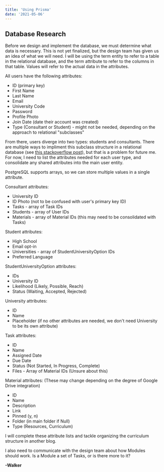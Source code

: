 ```yaml
---
title: 'Using Prisma'
date: '2021-05-06'
---
```


## Database Research
Before we design and implement the database, we must determine what data is necessary. This is not yet finalized, but the design team has given us an idea of what we will need. I will be using the term entity to refer to a table in the relational database, and the term attribute to refer to the columns in that table. Values will refer to the actual data in the attributes.

All users have the following attributes:
* ID (primary key)
* First Name
* Last Name
* Email
* University Code
* Password
* Profile Photo
* Join Date (date their account was created)
* Type (Consultant or Student) - might not be needed, depending on the approach to relational "subclasses"

From there, users diverge into two types: students and consultants. There are multiple ways to impliment this subclass structure in a relational database \(see [this stackoverflow post](https://stackoverflow.com/questions/13749525/relational-database-design-multiple-user-types)\), but that is a problem for future me. For now, I need to list the attributes needed for each user type, and consolidate any shared attributes into the main user entity.

PostgreSQL supports arrays, so we can store multiple values in a single attribute.

Consultant attributes:
* University ID
* ID Photo (not to be confused with user's primary key ID)
* Tasks - array of Task IDs
* Students - array of User IDs
* Materials - array of Material IDs (this may need to be consolidated with Tasks)

Student attributes:
* High School
* Email opt-in
* Universities - array of StudentUniversityOption IDs
* Preferred Language

StudentUniversityOption attributes:
* IDs
* University ID
* Likelihood (Likely, Possible, Reach)
* Status (Waiting, Accepted, Rejected)

University attributes:
* ID
* Name
* Placeholder (if no other attributes are needed, we don't need University to be its own attribute)

Task attributes:
* ID
* Name
* Assigned Date
* Due Date
* Status (Not Started, In Progress, Complete)
* Files - Array of Material IDs (Unsure about this)

Material attributes: (These may change depending on the degree of Google Drive integration)
* ID
* Name
* Description
* Link
* Pinned (y, n)
* Folder (in main folder if Null)
* Type (Resources, Curriculum)


I will complete these attribute lists and tackle organizing the curriculum structure in another blog.

I also need to communicate with the design team about how Modules should work. Is a Module a set of Tasks, or is there more to it?

**-Walker**